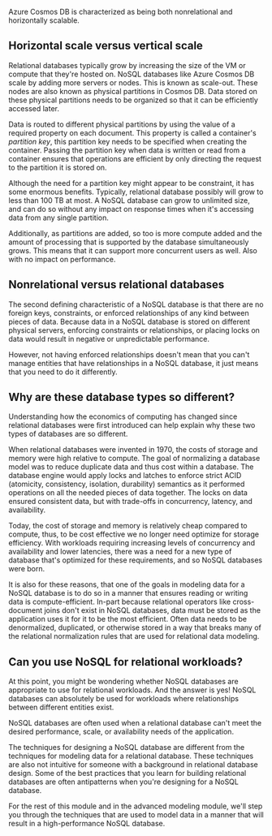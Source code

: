 Azure Cosmos DB is characterized as being both nonrelational and horizontally scalable.

## Horizontal scale versus vertical scale

Relational databases typically grow by increasing the size of the VM or compute that they're hosted on. NoSQL databases like Azure Cosmos DB scale by adding more servers or nodes. This is known as scale-out. These nodes are also known as physical partitions in Cosmos DB. Data stored on these physical partitions needs to be organized so that it can be efficiently accessed later.

Data is routed to different physical partitions by using the value of a required property on each document. This property is called a container's *partition key*, this partition key needs to be specified when creating the container. Passing the partition key when data is written or read from a container ensures that operations are efficient by only directing the request to the partition it is stored on.

Although the need for a partition key might appear to be constraint, it has some enormous benefits. Typically, relational database possibly will grow to less than 100 TB at most. A NoSQL database can grow to unlimited size, and can do so without any impact on response times when it's accessing data from any single partition. 

Additionally, as partitions are added, so too is more compute added and the amount of processing that is supported by the database simultaneously grows. This means that it can support more concurrent users as well. Also with no impact on performance.

## Nonrelational versus relational databases

The second defining characteristic of a NoSQL database is that there are no foreign keys, constraints, or enforced relationships of any kind between pieces of data. Because data in a NoSQL database is stored on different physical servers, enforcing constraints or relationships, or placing locks on data would result in negative or unpredictable performance. 

However, not having enforced relationships doesn't mean that you can't manage entities that have relationships in a NoSQL database, it just means that you need to do it differently.

## Why are these database types so different?

Understanding how the economics of computing has changed since relational databases were first introduced can help explain why these two types of databases are so different.

When relational databases were invented in 1970, the costs of storage and memory were high relative to compute. The goal of normalizing a database model was to reduce duplicate data and thus cost within a database. The database engine would apply locks and latches to enforce strict ACID (atomicity, consistency, isolation, durability) semantics as it performed operations on all the needed pieces of data together. The locks on data ensured consistent data, but with trade-offs in concurrency, latency, and availability.

Today, the cost of storage and memory is relatively cheap compared to compute, thus, to be cost effective we no longer need optimize for storage efficiency. With workloads requiring increasing levels of concurrency and availability and lower latencies, there was a need for a new type of database that's optimized for these requirements, and so NoSQL databases were born. 

It is also for these reasons, that one of the goals in modeling data for a NoSQL database is to do so in a manner that ensures reading or writing data is compute-efficient. In-part because relational operators like cross-document joins don't exist in NoSQL databases, data must be stored as the application uses it for it to be the most efficient. Often data needs to be denormalized, duplicated, or otherwise stored in a way that breaks many of the relational normalization rules that are used for relational data modeling.

## Can you use NoSQL for relational workloads?

At this point, you might be wondering whether NoSQL databases are appropriate to use for relational workloads. And the answer is yes! NoSQL databases can absolutely be used for workloads where relationships between different entities exist. 

NoSQL databases are often used when a relational database can't meet the desired performance, scale, or availability needs of the application.

The techniques for designing a NoSQL database are different from the techniques for modeling data for a relational database. These techniques are also not intuitive for someone with a background in relational database design. Some of the best practices that you learn for building relational databases are often antipatterns when you're designing for a NoSQL database.

For the rest of this module and in the advanced modeling module, we'll step you through the techniques that are used to model data in a manner that will result in a high-performance NoSQL database.
